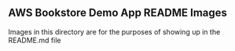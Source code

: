 ## AWS Bookstore Demo App README Images

Images in this directory are for the purposes of showing up in the README.md file
